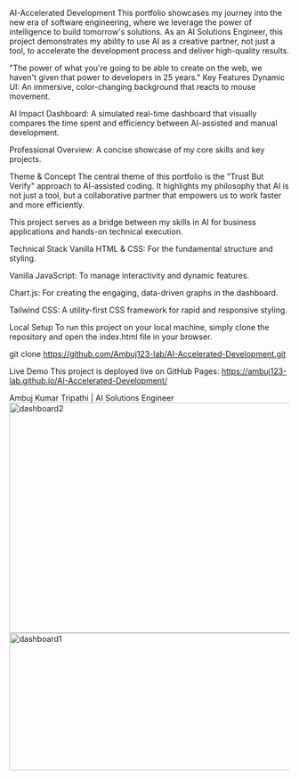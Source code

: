 AI-Accelerated Development
This portfolio showcases my journey into the new era of software engineering, where we leverage the power of intelligence to build tomorrow's solutions. As an AI Solutions Engineer, this project demonstrates my ability to use AI as a creative partner, not just a tool, to accelerate the development process and deliver high-quality results.

"The power of what you're going to be able to create on the web, we haven't given that power to developers in 25 years."
Key Features
Dynamic UI: An immersive, color-changing background that reacts to mouse movement.

AI Impact Dashboard: A simulated real-time dashboard that visually compares the time spent and efficiency between AI-assisted and manual development.

Professional Overview: A concise showcase of my core skills and key projects.

Theme & Concept
The central theme of this portfolio is the "Trust But Verify" approach to AI-assisted coding. It highlights my philosophy that AI is not just a tool, but a collaborative partner that empowers us to work faster and more efficiently.

This project serves as a bridge between my skills in AI for business applications and hands-on technical execution.

Technical Stack
Vanilla HTML & CSS: For the fundamental structure and styling.

Vanilla JavaScript: To manage interactivity and dynamic features.

Chart.js: For creating the engaging, data-driven graphs in the dashboard.

Tailwind CSS: A utility-first CSS framework for rapid and responsive styling.

Local Setup
To run this project on your local machine, simply clone the repository and open the index.html file in your browser.

git clone https://github.com/Ambuj123-lab/AI-Accelerated-Development.git

Live Demo
This project is deployed live on GitHub Pages:
https://ambuj123-lab.github.io/AI-Accelerated-Development/

Ambuj Kumar Tripathi | AI Solutions Engineer<img width="851" height="414" alt="dashboard2" src="https://github.com/user-attachments/assets/2e3fdb8e-3c15-49b3-ba9b-0e9733b5b523" />
<img width="850" height="247" alt="dashboard1" src="https://github.com/user-attachments/assets/aa497563-ea6d-40e5-8195-710a32f9f8f7" />
